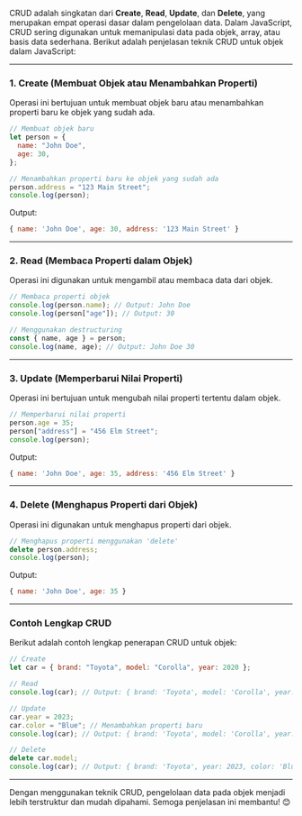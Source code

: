 CRUD adalah singkatan dari **Create**, **Read**, **Update**, dan **Delete**, yang merupakan empat operasi dasar dalam pengelolaan data. Dalam JavaScript, CRUD sering digunakan untuk memanipulasi data pada objek, array, atau basis data sederhana. Berikut adalah penjelasan teknik CRUD untuk objek dalam JavaScript:

---

### 1. **Create** (Membuat Objek atau Menambahkan Properti)

Operasi ini bertujuan untuk membuat objek baru atau menambahkan properti baru ke objek yang sudah ada.

```javascript
// Membuat objek baru
let person = {
  name: "John Doe",
  age: 30,
};

// Menambahkan properti baru ke objek yang sudah ada
person.address = "123 Main Street";
console.log(person);
```

Output:

```javascript
{ name: 'John Doe', age: 30, address: '123 Main Street' }
```

---

### 2. **Read** (Membaca Properti dalam Objek)

Operasi ini digunakan untuk mengambil atau membaca data dari objek.

```javascript
// Membaca properti objek
console.log(person.name); // Output: John Doe
console.log(person["age"]); // Output: 30

// Menggunakan destructuring
const { name, age } = person;
console.log(name, age); // Output: John Doe 30
```

---

### 3. **Update** (Memperbarui Nilai Properti)

Operasi ini bertujuan untuk mengubah nilai properti tertentu dalam objek.

```javascript
// Memperbarui nilai properti
person.age = 35;
person["address"] = "456 Elm Street";
console.log(person);
```

Output:

```javascript
{ name: 'John Doe', age: 35, address: '456 Elm Street' }
```

---

### 4. **Delete** (Menghapus Properti dari Objek)

Operasi ini digunakan untuk menghapus properti dari objek.

```javascript
// Menghapus properti menggunakan 'delete'
delete person.address;
console.log(person);
```

Output:

```javascript
{ name: 'John Doe', age: 35 }
```

---

### Contoh Lengkap CRUD

Berikut adalah contoh lengkap penerapan CRUD untuk objek:

```javascript
// Create
let car = { brand: "Toyota", model: "Corolla", year: 2020 };

// Read
console.log(car); // Output: { brand: 'Toyota', model: 'Corolla', year: 2020 }

// Update
car.year = 2023;
car.color = "Blue"; // Menambahkan properti baru
console.log(car); // Output: { brand: 'Toyota', model: 'Corolla', year: 2023, color: 'Blue' }

// Delete
delete car.model;
console.log(car); // Output: { brand: 'Toyota', year: 2023, color: 'Blue' }
```

---

Dengan menggunakan teknik CRUD, pengelolaan data pada objek menjadi lebih terstruktur dan mudah dipahami. Semoga penjelasan ini membantu! 😊
